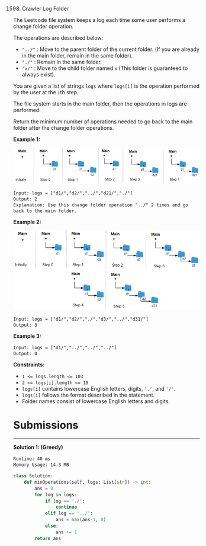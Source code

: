 1598. Crawler Log Folder

The Leetcode file system keeps a log each time some user performs a change folder operation.

The operations are described below:

* `"../"` : Move to the parent folder of the current folder. (If you are already in the main folder, remain in the same folder).
* `"./"` : Remain in the same folder.
* `"x/"` : Move to the child folder named `x` (This folder is guaranteed to always exist).

You are given a list of strings `logs` where `logs[i]` is the operation performed by the user at the `i`th step.

The file system starts in the main folder, then the operations in logs are performed.

Return the minimum number of operations needed to go back to the main folder after the change folder operations.

 

**Example 1:**

![1598_sample_11_1957.png](img/1598_sample_11_1957.png)
```
Input: logs = ["d1/","d2/","../","d21/","./"]
Output: 2
Explanation: Use this change folder operation "../" 2 times and go back to the main folder.
```

**Example 2:**

![1598_sample_22_1957.png](img/1598_sample_22_1957.png)
```
Input: logs = ["d1/","d2/","./","d3/","../","d31/"]
Output: 3
```

**Example 3:**
```
Input: logs = ["d1/","../","../","../"]
Output: 0
```

**Constraints:**

* `1 <= logs.length <= 103`
* `2 <= logs[i].length <= 10`
* `logs[i]` contains lowercase English letters, digits, `'.'`, and `'/'`.
* `logs[i]` follows the format described in the statement.
* Folder names consist of lowercase English letters and digits.

# Submissions
---
**Solution 1: (Greedy)**
```
Runtime: 40 ms
Memory Usage: 14.3 MB
```
```python
class Solution:
    def minOperations(self, logs: List[str]) -> int:
        ans = 0
        for log in logs:
            if log == './':
                continue
            elif log == '../':
                ans = max(ans-1, 0)
            else:
                ans += 1
        return ans
```